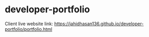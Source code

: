# developer-portfolio

Client live website link: https://jahidhasan136.github.io/developer-portfolio/portfolio.html
